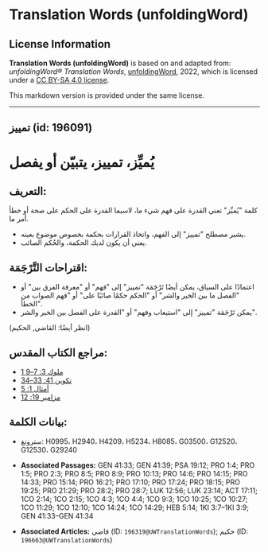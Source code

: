 # Translation Words (unfoldingWord)

## License Information

**Translation Words (unfoldingWord)** is based on and adapted from: _unfoldingWord® Translation Words_, [unfoldingWord](https://unfoldingword.org/utw), 2022, which is licensed under a [CC BY-SA 4.0 license](https://creativecommons.org/licenses/by-sa/4.0/legalcode.en).

This markdown version is provided under the same license.



--------------------------------

## تمييز (id: 196091)

يُميِّز، تمييز، يتبيّن أو يفصل
==============================

التعريف:
--------

كلمة "يُميِّز" تعني القدرة على فهم شيء ما، لاسيما القدرة على الحكم على صحة أو خطأ أمر ما. 

* يشير مصطلح "تمييز" إلى الفهم، واتخاذ القرارات بحكمة بخصوص موضوع بعينه.
* يعني أن يكون لديك الحكمة، والحُكم الصائب.

اقتراحات التَّرْجَمَة:
----------------------

* اعتمادًا على السياق، يمكن أيضًا تَرْجَمَة "تمييز" إلى "فهم" أو "معرفة الفرق بين" أو "الفصل ما بين الخير والشر" أو "الحكم حكمًا صائبًا على" أو "فهم الصواب من الخطأ".
* يمكن تَرْجَمَة "تمييز" إلى "استيعاب وفهم" أو "القدرة على الفصل بين الخير والشر".

(انظر أيضًا: القاضي, الحكيم)

مراجع الكتاب المقدس:
--------------------

* [1 ملوك 3: 7–9](https://ref.ly/1Kgs3:7-1Kgs3:9)
* [تكوين 41: 33–34](https://ref.ly/Gen41:33-Gen41:34)
* [أمثال 1: 5](https://ref.ly/Prov1:5)
* [مزامير 19: 12](https://ref.ly/Ps19:12)

بيانات الكلمة:
--------------

* سترونغ: H0995، H2940، H4209، H5234، H8085، G03500، G12520، G12530، G29240

* **Associated Passages:** GEN 41:33; GEN 41:39; PSA 19:12; PRO 1:4; PRO 1:5; PRO 2:3; PRO 8:5; PRO 8:9; PRO 10:13; PRO 14:6; PRO 14:15; PRO 14:33; PRO 15:14; PRO 16:21; PRO 17:10; PRO 17:24; PRO 18:15; PRO 19:25; PRO 21:29; PRO 28:2; PRO 28:7; LUK 12:56; LUK 23:14; ACT 17:11; 1CO 2:14; 1CO 2:15; 1CO 4:3; 1CO 4:4; 1CO 9:3; 1CO 10:25; 1CO 10:27; 1CO 11:29; 1CO 12:10; 1CO 14:24; 1CO 14:29; HEB 5:14; 1KI 3:7–1KI 3:9; GEN 41:33–GEN 41:34
* **Associated Articles:** قاضي (ID: `196319@UWTranslationWords`); حكيم (ID: `196663@UWTranslationWords`)

